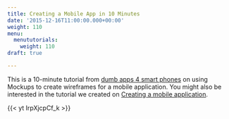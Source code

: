 ```yaml
---
title: Creating a Mobile App in 10 Minutes
date: '2015-12-16T11:00:00.000+00:00'
weight: 110
menu:
  menututorials:
    weight: 110
draft: true

---
```


This is a 10-minute tutorial from [dumb apps 4 smart phones](http://www.dumbapps4smartphones.com/) on using Mockups to create wireframes for a mobile application. You might also be interested in the tutorial we created on [Creating a mobile application](/tutorials/mobileapplication/).

{{< yt IrpXjcpCf_k >}}